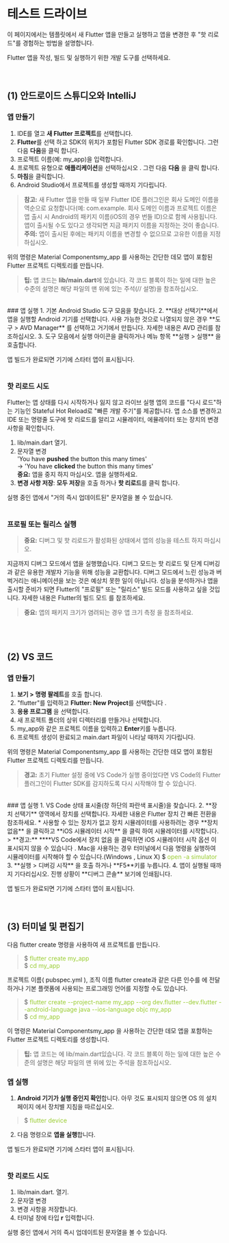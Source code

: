 # 테스트 드라이브  

이 페이지에서는 템플릿에서 새 Flutter 앱을 만들고 실행하고 앱을 변경한 후 "핫 리로드"를 경험하는 방법을 설명합니다.  

Flutter 앱을 작성, 빌드 및 실행하기 위한 개발 도구를 선택하세요.  
<br><br>
## (1) 안드로이드 스튜디오와 IntelliJ  

### 앱 만들기  
  1. IDE를 열고 **새 Flutter 프로젝트**를 선택합니다.
  2. **Flutter**를 선택 하고 SDK의 위치가 포함된 Flutter SDK 경로를 확인합니다. 그런 다음 **다음**을 클릭 합니다.  
  3. 프로젝트 이름(예: my_app)을 입력합니다.
  4. 프로젝트 유형으로 **애플리케이션**을 선택하십시오 . 그런 다음 **다음** 을 클릭 합니다.
  5. **마침**을 클릭합니다.
  6. Android Studio에서 프로젝트를 생성할 때까지 기다립니다.  

> **참고:** 새 Flutter 앱을 만들 때 일부 Flutter IDE 플러그인은 회사 도메인 이름을 역순으로 요청합니다(예: com.example. 회사 도메인 이름과 프로젝트 이름은 앱 출시 시 Android의 패키지 이름(iOS의 경우 번들 ID)으로 함께 사용됩니다. 앱이 출시될 수도 있다고 생각되면 지금 패키지 이름을 지정하는 것이 좋습니다.  
> **주의:** 앱이 출시된 후에는 패키지 이름을 변경할 수 없으므로 고유한 이름을 지정하십시오.  

위의 명령은 Material Componentsmy_app 를 사용하는 간단한 데모 앱이 포함된 Flutter 프로젝트 디렉토리를 만듭니다.  
> **팁:** 앱 코드는 **lib/main.dart**에 있습니다. 각 코드 블록이 하는 일에 대한 높은 수준의 설명은 해당 파일의 맨 위에 있는 주석(// 설명)을 참조하십시오. 
<br/>
### 앱 실행  
  1. 기본 Android Studio 도구 모음을 찾습니다.
  2. **대상 선택기**에서 앱을 실행할 Android 기기를 선택합니다. 사용 가능한 것으로 나열되지 않은 경우 **도구 > AVD Manager** 를 선택하고 거기에서 만듭니다. 자세한 내용은 AVD 관리를 참조하십시오.
  3. 도구 모음에서 실행 아이콘을 클릭하거나 메뉴 항목 **실행 > 실행** 을 호출합니다.  

앱 빌드가 완료되면 기기에 스타터 앱이 표시됩니다.  
<br/>
### 핫 리로드 시도  
Flutter는 앱 상태를 다시 시작하거나 잃지 않고 라이브 실행 앱의 코드를 "다시 로드"하는 기능인 Stateful Hot Reload로 "빠른 개발 주기"를 제공합니다. 앱 소스를 변경하고 IDE 또는 명령줄 도구에 핫 리로드를 알리고 시뮬레이터, 에뮬레이터 또는 장치의 변경 사항을 확인합니다.  
  1. lib/main.dart 열기.
  2. 문자열 변경 <br/>'You have **pushed** the button this many times' <br/>-> 'You have **clicked** the button this many times' <br/> **중요:** 앱을 중지 하지 마십시오. 앱을 실행하세요.
  3. **변경 사항 저장**: **모두 저장**을 호출 하거나 **핫 리로드**를 클릭 합니다.  

실행 중인 앱에서 "거의 즉시 업데이트된" 문자열을 볼 수 있습니다.  
<br/>
### 프로필 또는 릴리스 실행  

> **중요:** 디버그 및 핫 리로드가 활성화된 상태에서 앱의 성능을 테스트 하지 마십시오.  

지금까지 디버그 모드에서 앱을 실행했습니다. 디버그 모드는 핫 리로드 및 단계 디버깅과 같은 유용한 개발자 기능을 위해 성능을 교환합니다. 디버그 모드에서 느린 성능과 버벅거리는 애니메이션을 보는 것은 예상치 못한 일이 아닙니다. 성능을 분석하거나 앱을 출시할 준비가 되면 Flutter의 "프로필" 또는 "릴리스" 빌드 모드를 사용하고 싶을 것입니다. 자세한 내용은 Flutter의 빌드 모드 를 참조하세요.  

> **중요:** 앱의 패키지 크기가 염려되는 경우 앱 크기 측정 을 참조하세요.  

<br><br>
## (2) VS 코드  

### 앱 만들기  
  1. **보기 > 명령 팔레트**를 호출 합니다.
  2. "flutter"를 입력하고 **Flutter: New Project**를 선택합니다 .
  3. **응용 프로그램** 을 선택합니다.
  4. 새 프로젝트 폴더의 상위 디렉터리를 만들거나 선택합니다.
  5. my_app와 같은 프로젝트 이름을 입력하고 **Enter**키를 누릅니다.
  6. 프로젝트 생성이 완료되고 main.dart 파일이 나타날 때까지 기다립니다.  

위의 명령은 Material Componentsmy_app 를 사용하는 간단한 데모 앱이 포함된 Flutter 프로젝트 디렉토리를 만듭니다.  

>**경고:** 초기 Flutter 설정 중에 VS Code가 실행 중이었다면 VS Code의 Flutter 플러그인이 Flutter SDK를 감지하도록 다시 시작해야 할 수 있습니다. 
<br/>
### 앱 실행
  1. VS Code 상태 표시줄(창 하단의 파란색 표시줄)을 찾습니다.
  2. **장치 선택기** 영역에서 장치를 선택합니다. 자세한 내용은 Flutter 장치 간 빠른 전환을 참조하세요.  
  * 사용할 수 있는 장치가 없고 장치 시뮬레이터를 사용하려는 경우 **장치 없음** 을 클릭하고 **iOS 시뮬레이터 시작** 을 클릭 하여 시뮬레이터를 시작합니다.
  > **경고:** ****VS Code에서 장치 없음 을 클릭하면 iOS 시뮬레이터 시작 옵션 이 표시되지 않을 수 있습니다 . Mac을 사용하는 경우 터미널에서 다음 명령을 실행하여 시뮬레이터를 시작해야 할 수 있습니다.(Windows , Linux X)  
  $ <span style="color:yellowgreen">open -a simulator</span>
  3. **실행 > 디버깅 시작** 을 호출 하거나 **F5**키를 누릅니다.
  4. 앱이 실행될 때까지 기다리십시오. 진행 상황이 **디버그 콘솔** 보기에 인쇄됩니다.  

앱 빌드가 완료되면 기기에 스타터 앱이 표시됩니다.  
<br><br>
## (3) 터미널 및 편집기  
다음 flutter create 명령을 사용하여 새 프로젝트를 만듭니다.  
>$ <span style="color:yellowgreen">flutter create my_app</span><br/>
>$ <span style="color:yellowgreen">cd my_app</span>

프로젝트 이름( pubspec.yml ), 조직 이름 flutter create과 같은 다른 인수를 에 전달 하거나 기본 플랫폼에 사용되는 프로그래밍 언어를 지정할 수도 있습니다.  
>$ <span style="color:yellowgreen">flutter create --project-name my_app --org dev.flutter --dev.flutter --android-language java --ios-language objc my_app</span><br/>
>$ <span style="color:yellowgreen">cd my_app</span>  

이 명령은 Material Componentsmy_app 을 사용하는 간단한 데모 앱을 포함하는 Flutter 프로젝트 디렉토리를 생성합니다.  
> **팁:** 앱 코드는 에 lib/main.dart있습니다. 각 코드 블록이 하는 일에 대한 높은 수준의 설명은 해당 파일의 맨 위에 있는 주석을 참조하십시오. 

### 앱 실행  

  1. **Android 기기가 실행 중인지 확인**합니다. 아무 것도 표시되지 않으면 OS 의 설치 페이지 에서 장치별 지침을 따르십시오.
  > $ <span style="color:yellowgreen">flutter device</span> 
  2. 다음 명령으로 **앱을 실행**합니다.

앱 빌드가 완료되면 기기에 스타터 앱이 표시됩니다.  
<br/>
### 핫 리로드 시도  

  1. lib/main.dart. 열기.
  2. 문자열 변경
  3. 변경 사항을 저장합니다.
  4. 터미널 창에 타입 **r** 입력합니다.  

실행 중인 앱에서 거의 즉시 업데이트된 문자열을 볼 수 있습니다.

